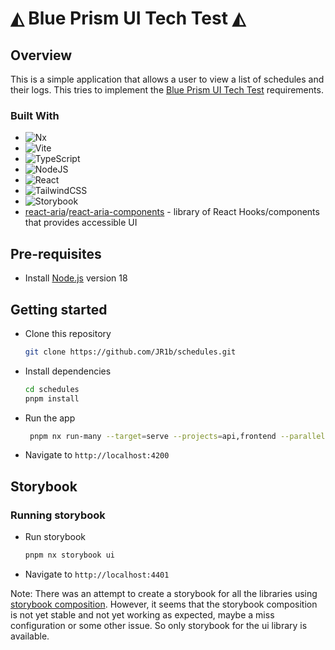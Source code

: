 # ◭ Blue Prism UI Tech Test ◭

## Overview

This is a simple application that allows a user to view a list of schedules and their logs. This tries to implement the [Blue Prism UI Tech Test](docs/bp-ui-tech-test.md) requirements.

### Built With

* ![Nx](https://img.shields.io/badge/nx-143055?style=for-the-badge&logo=nx&logoColor=white)
* ![Vite](https://img.shields.io/badge/vite-%23646CFF.svg?style=for-the-badge&logo=vite&logoColor=white)
* ![TypeScript](https://img.shields.io/badge/typescript-%23007ACC.svg?style=for-the-badge&logo=typescript&logoColor=white)
* ![NodeJS](https://img.shields.io/badge/node.js-6DA55F?style=for-the-badge&logo=node.js&logoColor=white)
* ![React](https://img.shields.io/badge/react-%2320232a.svg?style=for-the-badge&logo=react&logoColor=%2361DAFB)
* ![TailwindCSS](https://img.shields.io/badge/tailwindcss-%2338B2AC.svg?style=for-the-badge&logo=tailwind-css&logoColor=white)
* ![Storybook](https://img.shields.io/badge/-Storybook-FF4785?style=for-the-badge&logo=storybook&logoColor=white)
* [react-aria](https://react-spectrum.adobe.com/react-aria/)/[react-aria-components](https://react-spectrum.adobe.com/react-aria/react-aria-components.html) - library of React Hooks/components that provides accessible UI

## Pre-requisites

* Install [Node.js](https://nodejs.org/en/download) version 18

## Getting started

* Clone this repository
  
  ```bash
  git clone https://github.com/JR1b/schedules.git
  ```

* Install dependencies

  ```bash
  cd schedules
  pnpm install
  ```

* Run the app

  ```bash
   pnpm nx run-many --target=serve --projects=api,frontend --parallel
  ```

* Navigate to `http://localhost:4200`

## Storybook


### Running storybook

* Run storybook

  ```bash
  pnpm nx storybook ui
  ```

* Navigate to `http://localhost:4401`

Note: There was an attempt to create a storybook for all the libraries using [storybook composition](https://nx.dev/packages/storybook/documents/storybook-composition-setup). However, it seems that the storybook composition is not yet stable and not yet working as expected, maybe a miss configuration or some other issue. So only storybook for the ui library is available.
